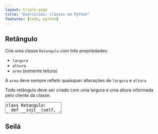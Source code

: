 ```yaml
---
layout: triple-page
title: "Exercícios: classes em Python"
features: [code, python]
---
```


## Retângulo

Crie uma classe `Retangulo` com três propriedades:

- `largura`
- `altura`
- `area` (somente leitura)

A `area` deve sempre refletir quaisquer alterações de `largura` e `altura`

Todo retângulo deve ser criado com uma largura e uma altura informada pelo cliente da classe.

<textarea class="code lang-python">
class Retangulo:
  def __init__(self, largura, altura):
    self.largura = largura
    self.altura = altura
  
  @property
  def area(self):
    return self.largura * self.altura

# Testes
class Retangulo:
  def __init__(self, largura, altura):
    self.largura = largura
    self.altura = altura
  
  @property
  def area(self):
    return self.largura * self.altura

# Testes
r1 = Retangulo(3, 4)
assert r1.area == 12

r1.largura = 5
r1.altura = 3
assert r1.area == 15

houve_excecao = False
try:
  r1.area = 10
except AttributeError as e:
  houve_excecao = True
assert houve_excecao

print("Fim")
</textarea>

## Seilá